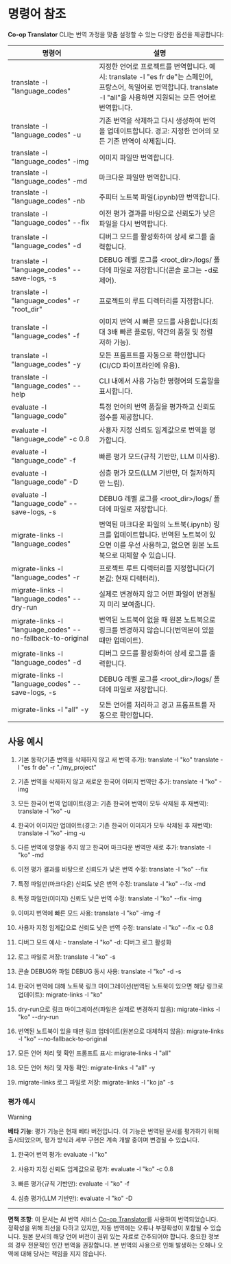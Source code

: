 <!--
CO_OP_TRANSLATOR_METADATA:
{
  "original_hash": "a6cddf5e9648ef0bba0de7eb07e74cf1",
  "translation_date": "2025-10-15T02:40:53+00:00",
  "source_file": "getting_started/command-reference.md",
  "language_code": "ko"
}
-->
# 명령어 참조

**Co-op Translator** CLI는 번역 과정을 맞춤 설정할 수 있는 다양한 옵션을 제공합니다:

명령어                                       | 설명
----------------------------------------------|-------------------------------------------------------------------------------------------------------------------------------------------------------------------------------------------------------
translate -l "language_codes"                 | 지정한 언어로 프로젝트를 번역합니다. 예시: translate -l "es fr de"는 스페인어, 프랑스어, 독일어로 번역합니다. translate -l "all"을 사용하면 지원되는 모든 언어로 번역합니다.
translate -l "language_codes" -u              | 기존 번역을 삭제하고 다시 생성하여 번역을 업데이트합니다. 경고: 지정한 언어의 모든 기존 번역이 삭제됩니다.
translate -l "language_codes" -img            | 이미지 파일만 번역합니다.
translate -l "language_codes" -md             | 마크다운 파일만 번역합니다.
translate -l "language_codes" -nb             | 주피터 노트북 파일(.ipynb)만 번역합니다.
translate -l "language_codes" --fix           | 이전 평가 결과를 바탕으로 신뢰도가 낮은 파일을 다시 번역합니다.
translate -l "language_codes" -d              | 디버그 모드를 활성화하여 상세 로그를 출력합니다.
translate -l "language_codes" --save-logs, -s | DEBUG 레벨 로그를 <root_dir>/logs/ 폴더에 파일로 저장합니다(콘솔 로그는 -d로 제어).
translate -l "language_codes" -r "root_dir"   | 프로젝트의 루트 디렉터리를 지정합니다.
translate -l "language_codes" -f              | 이미지 번역 시 빠른 모드를 사용합니다(최대 3배 빠른 플로팅, 약간의 품질 및 정렬 저하 가능).
translate -l "language_codes" -y              | 모든 프롬프트를 자동으로 확인합니다(CI/CD 파이프라인에 유용).
translate -l "language_codes" --help          | CLI 내에서 사용 가능한 명령어의 도움말을 표시합니다.
evaluate -l "language_code"                  | 특정 언어의 번역 품질을 평가하고 신뢰도 점수를 제공합니다.
evaluate -l "language_code" -c 0.8           | 사용자 지정 신뢰도 임계값으로 번역을 평가합니다.
evaluate -l "language_code" -f               | 빠른 평가 모드(규칙 기반만, LLM 미사용).
evaluate -l "language_code" -D               | 심층 평가 모드(LLM 기반만, 더 철저하지만 느림).
evaluate -l "language_code" --save-logs, -s  | DEBUG 레벨 로그를 <root_dir>/logs/ 폴더에 파일로 저장합니다.
migrate-links -l "language_codes"             | 번역된 마크다운 파일의 노트북(.ipynb) 링크를 업데이트합니다. 번역된 노트북이 있으면 이를 우선 사용하고, 없으면 원본 노트북으로 대체할 수 있습니다.
migrate-links -l "language_codes" -r          | 프로젝트 루트 디렉터리를 지정합니다(기본값: 현재 디렉터리).
migrate-links -l "language_codes" --dry-run   | 실제로 변경하지 않고 어떤 파일이 변경될지 미리 보여줍니다.
migrate-links -l "language_codes" --no-fallback-to-original | 번역된 노트북이 없을 때 원본 노트북으로 링크를 변경하지 않습니다(번역본이 있을 때만 업데이트).
migrate-links -l "language_codes" -d          | 디버그 모드를 활성화하여 상세 로그를 출력합니다.
migrate-links -l "language_codes" --save-logs, -s | DEBUG 레벨 로그를 <root_dir>/logs/ 폴더에 파일로 저장합니다.
migrate-links -l "all" -y                      | 모든 언어를 처리하고 경고 프롬프트를 자동으로 확인합니다.

## 사용 예시

  1. 기본 동작(기존 번역을 삭제하지 않고 새 번역 추가):   translate -l "ko"    translate -l "es fr de" -r "./my_project"

  2. 기존 번역을 삭제하지 않고 새로운 한국어 이미지 번역만 추가:    translate -l "ko" -img

  3. 모든 한국어 번역 업데이트(경고: 기존 한국어 번역이 모두 삭제된 후 재번역):    translate -l "ko" -u

  4. 한국어 이미지만 업데이트(경고: 기존 한국어 이미지가 모두 삭제된 후 재번역):    translate -l "ko" -img -u

  5. 다른 번역에 영향을 주지 않고 한국어 마크다운 번역만 새로 추가:    translate -l "ko" -md

  6. 이전 평가 결과를 바탕으로 신뢰도가 낮은 번역 수정: translate -l "ko" --fix

  7. 특정 파일만(마크다운) 신뢰도 낮은 번역 수정: translate -l "ko" --fix -md

  8. 특정 파일만(이미지) 신뢰도 낮은 번역 수정: translate -l "ko" --fix -img

  9. 이미지 번역에 빠른 모드 사용:    translate -l "ko" -img -f

  10. 사용자 지정 임계값으로 신뢰도 낮은 번역 수정: translate -l "ko" --fix -c 0.8

  11. 디버그 모드 예시: - translate -l "ko" -d: 디버그 로그 활성화
  12. 로그 파일로 저장: translate -l "ko" -s
  13. 콘솔 DEBUG와 파일 DEBUG 동시 사용: translate -l "ko" -d -s

  14. 한국어 번역에 대해 노트북 링크 마이그레이션(번역된 노트북이 있으면 해당 링크로 업데이트):    migrate-links -l "ko"

  15. dry-run으로 링크 마이그레이션(파일은 실제로 변경하지 않음):    migrate-links -l "ko" --dry-run

  16. 번역된 노트북이 있을 때만 링크 업데이트(원본으로 대체하지 않음):    migrate-links -l "ko" --no-fallback-to-original

  17. 모든 언어 처리 및 확인 프롬프트 표시:    migrate-links -l "all"

  18. 모든 언어 처리 및 자동 확인:    migrate-links -l "all" -y
  19. migrate-links 로그 파일로 저장:    migrate-links -l "ko ja" -s

### 평가 예시

> [!WARNING]  
> **베타 기능**: 평가 기능은 현재 베타 버전입니다. 이 기능은 번역된 문서를 평가하기 위해 출시되었으며, 평가 방식과 세부 구현은 계속 개발 중이며 변경될 수 있습니다.

  1. 한국어 번역 평가: evaluate -l "ko"

  2. 사용자 지정 신뢰도 임계값으로 평가: evaluate -l "ko" -c 0.8

  3. 빠른 평가(규칙 기반만): evaluate -l "ko" -f

  4. 심층 평가(LLM 기반만): evaluate -l "ko" -D

---

**면책 조항**:
이 문서는 AI 번역 서비스 [Co-op Translator](https://github.com/Azure/co-op-translator)를 사용하여 번역되었습니다. 정확성을 위해 최선을 다하고 있지만, 자동 번역에는 오류나 부정확성이 포함될 수 있습니다. 원본 문서의 해당 언어 버전이 권위 있는 자료로 간주되어야 합니다. 중요한 정보의 경우 전문적인 인간 번역을 권장합니다. 본 번역의 사용으로 인해 발생하는 오해나 오역에 대해 당사는 책임을 지지 않습니다.